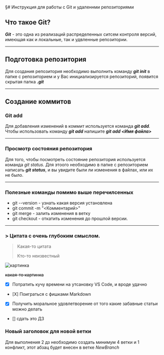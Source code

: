 §# Инструкция для работы с Git и удаленнми репозиториями

## Что такое Git?
***Git*** - это одна из реализаций распределенных ситсем контроля версий, имеющая как и локальные, так и удвленные репозитории.
___
## Подготовка репозитория
Для создания репозитория необходимо выполнить команду ***git init***  в папке с репозиторием и у Вас инициализируется репозиторий, появится скрытая папка ***.git***

___
## Создание коммитов

### Git add
Для добавления изменений в коммит используется команда ***git add***. Чтобы использовать команду ***git add*** напишите ***git add <Имя файла>***
___

### Просмотр состояния репозитория
Для того, чтобы посмотреть состояние репозитория используется команда *git status*. Для этоого необходимо в папке с репозиторием написать ***git status***, и вы увидите были ли изменения в файлах, или их не было.
___

### Полезные команды помимо выше перечилсенных
- git --version - узнать какая версия установлена
- git commit -m "<Комментарий>"
- git merge - залить изменения в ветку
- git checkout - откатить изменения до прошлой версии.
___
###  > Цитата с очень глубоким смыслом.
>
> Какая-то цитата
>
> Кто-то неизвестный 

![картинка](https://new-science.ru/wp-content/webp-express/webp-images/doc-root/wp-content/uploads/2019/04/99848-2.jpg.webp)

~~какая-то картинка~~
- [X] Потратить кучу времени на утсановку VS Code, и вроде удачно
- [Х] Поиграться с фишками Markdown 
- [x] Получить моральное удовлетворение от того какие забавные статьи можно делать
- [] сдать это ДЗ
 

### Новый заголовок для новой ветки
 Для выполнения 2 дз необходимо создать минимум 4 ветки и 1 конфликт, этот абзац будет внесен в ветке *NewBranch* 
 